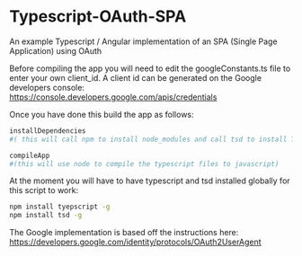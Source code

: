 # Typescript-OAuth-SPA

An example Typescript / Angular implementation of an SPA (Single Page Application) using OAuth

Before compiling the app you will need to edit the googleConstants.ts file to enter your own client_id. A client id can be generated on the Google developers console: https://console.developers.google.com/apis/credentials

Once you have done this build the app as follows:

```bash
installDependencies
#( this will call npm to install node_modules and call tsd to install Typescript Declaration files)

compileApp
#(this will use node to compile the typescript files to javascript)
```

At the moment you will have to have typescript and tsd installed globally for this script to work:

```bash
npm install tyepscript -g
npm install tsd -g
```

The Google implementation is based off the instructions here:
https://developers.google.com/identity/protocols/OAuth2UserAgent
